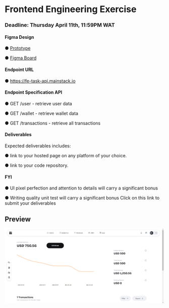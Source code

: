 # Frontend Engineering Exercise
### Deadline: Thursday April 11th, 11:59PM WAT
#### Figma Design

● [Prototype](https://www.figma.com/file/dHd7ryO9dHNqxkl2fQavrh/Front-End-Test?type=design&node-id=1%3A1399&mode=design&t=i3oprzvCV29dwnVP-1)

● [Figma Board](https://www.figma.com/file/dHd7ryO9dHNqxkl2fQavrh/Front-End-Test?type=design&node-id=1-1861&mode=design&t=YcaMJimWB7X1ERPK-0)

#### Endpoint URL

● https://fe-task-api.mainstack.io

#### Endpoint Specification API

● GET /user - retrieve user data

● GET /wallet - retrieve wallet data

● GET /transactions - retrieve all transactions

#### Deliverables

Expected deliverables includes:

● link to your hosted page on any platform of your choice.

● link to your code repository.

#### FYI

● UI pixel perfection and attention to details will carry a significant bonus

● Writing quality unit test will carry a significant bonus
Click on this link to submit your deliverables


## Preview
![alt text](image.png)